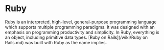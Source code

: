 # Ruby

Ruby is an interpreted, high-level, general-purpose programming language which supports multiple programming paradigms. It was designed with an emphasis on programming productivity and simplicity. In Ruby, everything is an object, including primitive data types. [Ruby on Rails](/wiki/Ruby on Rails.md) was built with Ruby as the name implies.

     